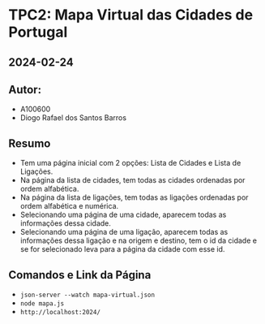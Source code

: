 # TPC2: Mapa Virtual das Cidades de Portugal
## 2024-02-24

## Autor:
- A100600
- Diogo Rafael dos Santos Barros

## Resumo
- Tem uma página inicial com 2 opções: Lista de Cidades e Lista de Ligações.
- Na página da lista de cidades, tem todas as cidades ordenadas por ordem alfabética.
- Na página da lista de ligações, tem todas as ligações ordenadas por ordem alfabética e numérica. 
- Selecionando uma página de uma cidade, aparecem todas as informações dessa cidade.
- Selecionando uma página de uma ligação, aparecem todas as informações dessa ligação e na origem e destino, tem o id da cidade e se for selecionado leva para a página da cidade com esse id.

## Comandos e Link da Página
- ```json-server --watch mapa-virtual.json```
- ```node mapa.js```
- ```http://localhost:2024/```
